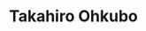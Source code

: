 ---
title: "Takahiro Ohkubo"
draft: false

# Job rank 職階
rank: "Professor" # 教授 | 准教授 | 助教 | ...

# Laboratory group
la_group: "Material Chemistry" # 分子化学 | 物質化学 | 反応化学

# Laboratory
laboratory: "無機化学研究室"

# page title background image
bg_image: "images/banner/bg1.jpg"

# meta description ~100 letters in Japanese
description : "Elucidation of functions on porous materials and development of new porous materials"

# teacher portrait
image: "images/faculty/anonymous.png"

# course 今のところ不使用
# course: ["分子化学"]
# biography or slogan
# bio: "京都府出身、理論物理化学部屋。"

# interest
interest: ["Nanospace", "Adsorption", "Catalyst"]

# achievements
achievements:
- icon: ti-id-badge
  link: https://researcherid.com/rid/B-2591-2011
  name: ResearcherID B-2591-2011
- icon: ti-id-badge
  link: https://orcid.org/0000-0001-5907-3683
  name: ORCID 0000-0001-5907-3683
- icon: ti-google
  link: https://scholar.google.co.jp/citations?user=HkgUngkAAAAJ
  name: Scholar HkgUngkAAAAJ


# contact info
contact:
- icon: ti-email
  link: mailto:ohkubo@okayama-u.ac.jp
  name: ohkubo@okayama-u.ac.jp


- name : "無機化学研究室"
  icon : "ti-world" # icon pack : https://themify.me/themify-icons
  link : "http://chem.okayama-u.ac.jp/~inorganic/index.html"

- name : "3-1-1 Tsushima-Naka, Kita Ward, Okayama City, Okayama 700-8530"
  icon : "ti-location-pin" # icon pack : https://themify.me/themify-icons
  link : "#"

# type
type: "faculty"
---